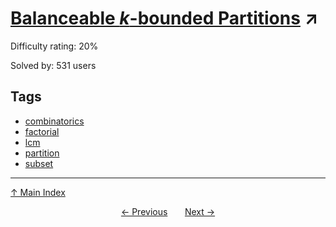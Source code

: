 # [Balanceable $k$-bounded Partitions](https://projecteuler.net/problem=772) ↗️

Difficulty rating: 20%

Solved by: 531 users
## Tags

- [combinatorics](../tags/combinatorics.md)
- [factorial](../tags/factorial.md)
- [lcm](../tags/lcm.md)
- [partition](../tags/partition.md)
- [subset](../tags/subset.md)



---

[↑ Main Index](../README.md)


<div align=center><a href='771.md'>← Previous</a> &nbsp;&nbsp; &nbsp;&nbsp;  <a href='773.md'>Next →</a></div>
